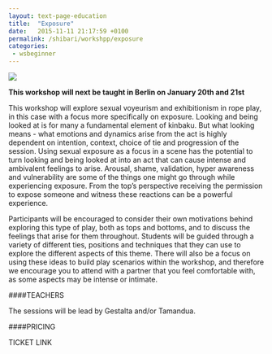 ```yaml
---
layout: text-page-education
title:  "Exposure"
date:   2015-11-11 21:17:59 +0100
permalink: /shibari/workshpp/exposure
categories:
 - wsbeginner
---
```

<img src="{{site.baseurl}}/img/shibari/kinbakuluna.jpg" class="text-image-left" />

**This workshop will next be taught in Berlin on January 20th and 21st**

This workshop will explore sexual voyeurism and exhibitionism in rope play, in this case with a focus more specifically on exposure.
Looking and being looked at is for many a fundamental element of kinbaku. But what looking means - what emotions and dynamics arise from the act is highly dependent on intention, context, choice of tie and progression of the session. Using sexual exposure as a focus in a scene has the potential to turn looking and being looked at into an act that can cause intense and ambivalent feelings to arise. Arousal, shame, validation, hyper awareness and vulnerability are some of the things one might go through while experiencing exposure. From the top’s perspective receiving the permission to expose someone and witness these reactions can be a powerful experience.

Participants will be encouraged to consider their own motivations behind exploring this type of play, both as tops and bottoms, and to discuss the feelings that arise for them throughout.
Students will be guided through a variety of different ties, positions and techniques that they can use to explore the different aspects of this theme.
There will also be a focus on using these ideas to build play scenarios within the workshop, and therefore we encourage you to attend with a partner that you feel comfortable with, as some aspects may be intense or intimate.

####TEACHERS

The sessions will be lead by Gestalta and/or Tamandua.

####PRICING

TICKET LINK
